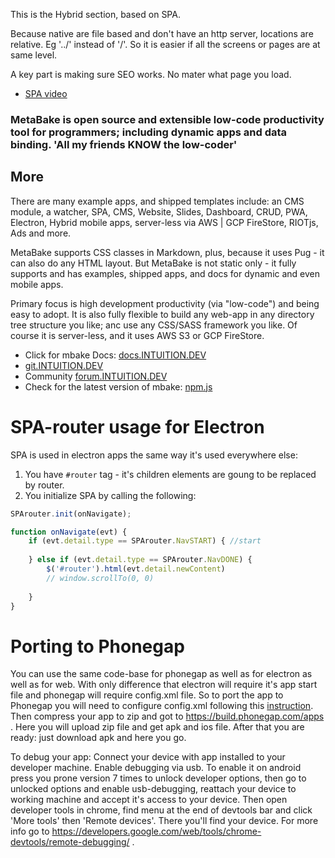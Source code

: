 This is the Hybrid section, based on SPA.

Because native are file based and don't have an http server, locations are relative. Eg '../' instead of '/'.
So it is easier if all the screens or pages are at same level.

A key part is making sure SEO works. No mater what page you load.


- [SPA video](http://youtu.be/LHFjjDPlU3A)



### MetaBake is open source and extensible low-code productivity tool for programmers; including dynamic apps and data binding. 'All my friends KNOW the low-coder'


## More

There are many example apps, and shipped templates include: an CMS module, a watcher, SPA, CMS, Website, Slides, Dashboard, CRUD, PWA, Electron, Hybrid mobile apps, server-less via AWS | GCP FireStore, RIOTjs, Ads and more. 


MetaBake supports CSS classes in Markdown, plus, because it uses Pug - it can also do any HTML layout. But MetaBake is not static only - it fully supports and has examples, shipped apps, and docs for dynamic and even mobile apps.


Primary focus is high development productivity (via "low-code") and being easy to adopt. It is also fully flexible to build any web-app in any directory tree structure you like; anc use any CSS/SASS framework you like. Of course it is server-less, and it uses AWS S3 or GCP FireStore.


- Click for mbake Docs: [docs.INTUITION.DEV](http://docs.INTUITION.DEV)
- [git.INTUITION.DEV](http://git.INTUITION.DEV)
- Community [forum.INTUITION.DEV](http://forum.INTUITION.DEV)
- Check for the latest version of mbake: [npm.js](http://www.npmjs.com/package/mbake)


# SPA-router usage for Electron
SPA is used in electron apps the same way it's used everywhere else:

1) You have `#router` tag - it's children elements are goung to be replaced by router.
2) You initialize SPA by calling the following:
```javascript
SPArouter.init(onNavigate);

function onNavigate(evt) {
    if (evt.detail.type == SPArouter.NavSTART) { //start
 
    } else if (evt.detail.type == SPArouter.NavDONE) {
        $('#router').html(evt.detail.newContent)
        // window.scrollTo(0, 0)
        
    }
}
```

# Porting to Phonegap
You can use the same code-base for phonegap as well as for electron as well as for web. With only difference that electron will require it's app start file and phonegap will require config.xml file. So to port the app to Phonegap you will need to configure config.xml following this [instruction](http://docs.phonegap.com/phonegap-build/configuring/).
Then compress your app to zip and got to https://build.phonegap.com/apps . Here you will upload zip file and get apk and ios file. After that you are ready: just download apk and here you go.

To debug your app:
Connect your device with app installed to your developer machine. Enable debugging via usb. To enable it on android press you prone version 7 times to unlock developer options, then go to unlocked options and enable usb-debugging, reattach your device to working machine and accept it's access to your device. 
Then open developer tools in chrome, find menu at the end of devtools bar and click 'More tools' then 'Remote devices'.
There you'll find your device. For more info go to https://developers.google.com/web/tools/chrome-devtools/remote-debugging/ .
